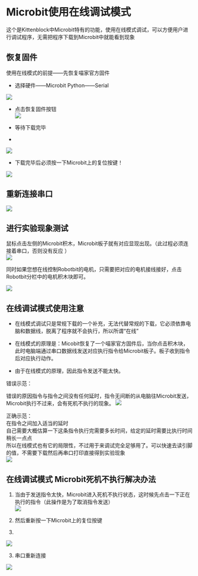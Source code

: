 # Microbit使用在线调试模式 #   
       
   
这个是Kittenblock中Microbit特有的功能，使用在线模式调试，可以方便用户进行调试程序，无需把程序下载到Microbit中就能看到现象   

## 恢复固件
 
使用在线模式的前提——先恢复喵家官方固件  
 
- 选择硬件——Microbit Python——Serial

![](./images/c03_01.png)   

- 点击恢复固件按钮   
![](./images/c03_02.png)   
   
- 等待下载完毕
-    
![](./images/m6.bmp)  
 
- 下载完毕后必须按一下Microbit上的复位按键！

![](./images/m7.bmp)   

## 重新连接串口

![](./images/c03_03.png)   
   
## 进行实验现象测试

鼠标点击左侧的Microbit积木，Microbit板子就有对应显现出现。（此过程必须连接着串口，否则没有反应
）   
![](./images/安装microbit7.gif)   

同时如果您想在线控制Robotbit的电机，只需要把对应的电机接线接好，点击Robotbit分栏中的电机积木块即可。

![](./images/m8.bmp)   
   

## 在线调试模式使用注意 ##   


- 在线模式调试只是常规下载的一个补充，无法代替常规的下载，它必须依靠电脑和数据线，脱离了程序就不会执行，所以所谓“在线”   


- 在线模式的原理是：Micobit恢复了一个喵家官方固件后，当你点击积木块，此时电脑端通过串口数据线发送对应执行指令给Microbit板子。板子收到指令后对应执行动作。   


- 由于在线模式的原理，因此指令发送不能太快。 

  
错误示范： 
  
错误的原因指令与指令之间没有任何延时，指令无间断的从电脑往Microbit发送，Microbit执行不过来，会有死机不执行的现象。
![](./images/m9.bmp)   
   
正确示范：   
在指令之间加入适当的延时   
自己需要大概估算一下这条指令执行完需要多长时间，给定的延时需要比执行时间稍长一点点   
所以在线模式也有它的局限性，不过用于来调试完全足够用了。可以快速去读引脚的值，不需要下载然后再串口打印直接得到实验现象   
![](./images/m10.bmp)   
   
   
## 在线调试模式 Microbit死机不执行解决办法 ##   


1. 当由于发送指令太快，Microbit进入死机不执行状态，这时候先点击一下正在执行的指令（此操作是为了取消指令发送）   
![](./images/安装microbit8.gif)   


2. 然后重新按一下Microbit上的复位按键
3. 
![](./images/m7.bmp)
   
3. 串口重新连接

![](./images/c03_03.png)  